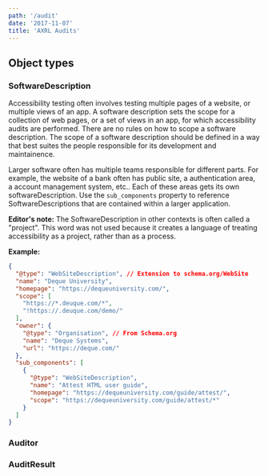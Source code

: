 ```yaml
---
path: '/audit'
date: '2017-11-07'
title: 'AXRL Audits'
---
```


## Object types

### SoftwareDescription

Accessibility testing often involves testing multiple pages of a website, or multiple views of an app. A software description sets the scope for a collection of web pages, or a set of views in an app, for which accessibility audits are performed. There are no rules on how to scope a software description. The scope of a software description should be defined in a way that best suites the people responsible for its development and maintainence.

Larger software often has multiple teams responsible for different parts. For example, the website of a bank often has public site, a authentication area, a account management system, etc.. Each of these areas gets its own softwareDescription. Use the `sub_components` property to reference SoftwareDescriptions that are contained within a larger application.

**Editor's note:** The SoftwareDescription in other contexts is often called a "project". This word was not used because it creates a language of treating accessibility as a project, rather than as a process.

**Example:**

```json
{
  "@type": "WebSiteDescription", // Extension to schema.org/WebSite
  "name": "Deque University",
  "homepage": "https://dequeuniversity.com/",
  "scope": [
    "https://*.deuque.com/*",
    "!https://.deuque.com/demo/"
  ],
  "owner": {
    "@type": "Organisation", // From Schema.org
    "name": "Deque Systems",
    "url": "https://deque.com/"
  },
  "sub_components": [
    {
      "@type": "WebSiteDescription",
      "name": "Attest HTML user guide",
      "homepage": "https://dequeuniversity.com/guide/attest/",
      "scope": "https://dequeuniversity.com/guide/attest/*"
    }
  ]
}
```

### Auditor

### AuditResult
